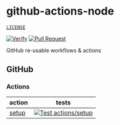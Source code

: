 # github-actions-node

[`LICENSE`](./LICENSE.md)

[![Verify](https://github.com/percebus/github-actions-node/actions/workflows/always.yml/badge.svg)](https://github.com/percebus/github-actions-node/actions/workflows/always.yml) [![Pull Request](https://github.com/percebus/github-actions-node/actions/workflows/pull_request.yml/badge.svg)](https://github.com/percebus/github-actions-node/actions/workflows/pull_request.yml)

GitHub re-usable workflows &amp; actions

## GitHub

### Actions

| action                           | tests                                                                                                                                                                                                                   |
| -------------------------------- | ----------------------------------------------------------------------------------------------------------------------------------------------------------------------------------------------------------------------- |
| [setup](./.github/actions/setup) | [![Test actions/setup](https://github.com/percebus/github-actions-node/actions/workflows/test_actions__setup.yml/badge.svg)](https://github.com/percebus/github-actions-node/actions/workflows/test_actions__setup.yml) |
